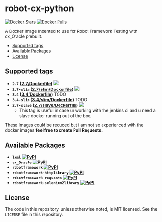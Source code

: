 # robot-cx-python

[![Docker Stars](https://img.shields.io/docker/stars/devilrancy/robot-cx-python.svg)][hub]
[![Docker Pulls](https://img.shields.io/docker/pulls/devilrancy/robot-cx-python.svg)][hub]

[hub]: https://hub.docker.com/r/devilrancy/robot-cx-python/

A Docker image indented to use for Robot Framework Testing with cx_Oracle prebuilt.
 
<!-- MDTOC maxdepth:6 firsth1:0 numbering:0 flatten:0 bullets:1 updateOnSave:1 -->

- [Supported tags](#supported-tags)   
- [Available Packages](#available-packages)
- [License](#license)

<!-- /MDTOC -->

## Supported tags
* **`2.7` ([2.7/Dockerfile](https://github.com/devilrancy/robot-cx-python/blob/master/2.7/Dockerfile))** [![](https://images.microbadger.com/badges/image/devilrancy/robot-cx-python:2.7.svg)](https://microbadger.com/images/devilrancy/robot-cx-python:2.7)
* **`2.7-slim` ([2.7/slim/Dockerfile](https://github.com/devilrancy/robot-cx-python/blob/master/2.7/slim/Dockerfile))** [![](https://images.microbadger.com/badges/image/devilrancy/robot-cx-python:2.7-slim.svg)](https://microbadger.com/images/devilrancy/robot-cx-python:2.7-slim)
* **`3.4` ([3.4/Dockerfile](https://github.com/devilrancy/robot-cx-python/blob/master/3.4/Dockerfile))** TODO
* **`3.4-slim` ([3.4/slim/Dockerfile](https://github.com/devilrancy/robot-cx-python/blob/master/3.4/slim/Dockerfile))** TODO
* **`2.7-slave` ([2.7/slave/Dockerfile](https://github.com/devilrancy/robot-cx-python/blob/master/2.7/slave/Dockerfile))** [![](https://images.microbadger.com/badges/image/devilrancy/robot-cx-python:2.7-slave.svg)](https://microbadger.com/images/devilrancy/robot-cx-python:2.7-slave "Get your own image badge on microbadger.com")
    -   This tag is useful in case ur working with the jenkins ci and u need a slave docker running out of the box.
    
These Images could be reduced but i am not so experienced with the docker images **feel free to create Pull Requests.**

## Available Packages
* **`lxml` [![PyPI](https://img.shields.io/pypi/v/lxml.svg)]()**
* **`cx_Oracle` [![PyPI](https://img.shields.io/pypi/v/cx_Oracle.svg)]()**
* **`robotframework` [![PyPI](https://img.shields.io/pypi/v/robotframework.svg)]()**
* **`robotframework-httplibrary` [![PyPI](https://img.shields.io/pypi/v/robotframework-httplibrary.svg)]()**
* **`robotframework-requests` [![PyPI](https://img.shields.io/pypi/v/robotframework-requests.svg)]()**
* **`robotframework-selenium2library` [![PyPI](https://img.shields.io/pypi/v/robotframework-selenium2library.svg)]()**

## License
The code in this repository, unless otherwise noted, is MIT licensed. See the `LICENSE` file in this repository.
